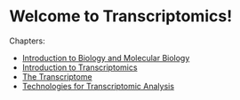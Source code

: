 # Welcome to Transcriptomics!

Chapters:

-   [Introduction to Biology and Molecular
    Biology](chapters/Introduction)
-   [Introduction to Transcriptomics](chapters/Transcriptomics)
-   [The Transcriptome](chapters/Transcriptome)
-   [Technologies for Transcriptomic Analysis](chapters/Technologies)
